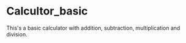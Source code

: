 # Calcultor_basic
This's a basic calculator with addition, subtraction, multiplication and division.
